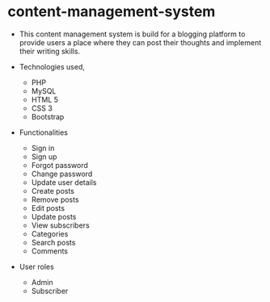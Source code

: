 # content-management-system

*   This content management system is build for a blogging platform to provide users a place where they can
    post their thoughts and implement their writing skills.

*   Technologies used,
    *   PHP
    *   MySQL
    *   HTML 5
    *   CSS 3
    *   Bootstrap

*   Functionalities
    *   Sign in
    *   Sign up
    *   Forgot password
    *   Change password
    *   Update user details
    *   Create posts
    *   Remove posts
    *   Edit posts
    *   Update posts
    *   View subscribers
    *   Categories
    *   Search posts
    *   Comments

*   User roles
    *   Admin
    *   Subscriber